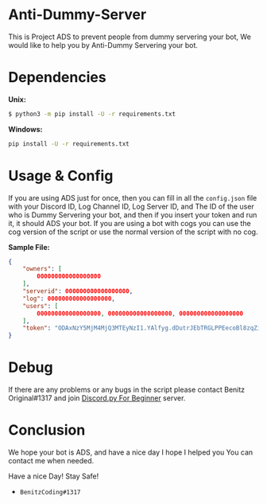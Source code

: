 # Anti-Dummy-Server
This is Project ADS to prevent people from dummy servering your bot, We would like to help you by Anti-Dummy Servering your bot.

# Dependencies

**Unix:**
```sh
$ python3 -m pip install -U -r requirements.txt
```
**Windows:**
```sh
pip install -U -r requirements.txt
```

# Usage & Config
If you are using ADS just for once, then you can fill in all the `config.json` file with your Discord ID, Log Channel ID, Log Server ID, and The ID of the user who is Dummy Servering your bot, and then if you insert your token and run it, it should ADS your bot. 
If you are using a bot with cogs you can use the cog version of the script or use the normal version of the script with no cog.

**Sample File:**
```json
{
	"owners": [
		000000000000000000
	],
	"serverid": 000000000000000000,
	"log": 000000000000000000,
	"users": [
		000000000000000000, 000000000000000000, 000000000000000000
	],
	"token": "ODAxNzY5MjM4MjQ3MTEyNzI1.YAlfyg.dDutrJEbTRGLPPEecoBl8zqZifk"
}
```

# Debug
If there are any problems or any bugs in the script please contact Benitz Original#1317 and join [Discord.py For Beginner](https://discord.gg/qUAdJfASbD) server.

# Conclusion
We hope your bot is ADS, and have a nice day I hope I helped you You can contact me when needed.

Have a nice Day! Stay Safe!

- `BenitzCoding#1317`
